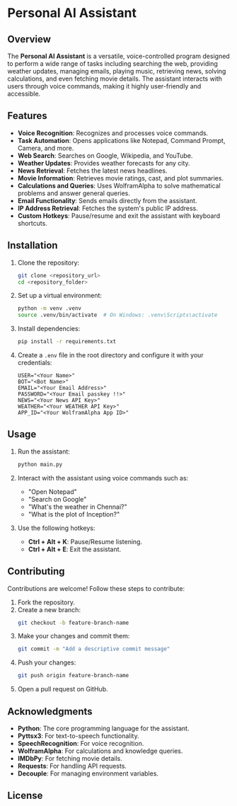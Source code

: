 # Personal AI Assistant

## Overview

The **Personal AI Assistant** is a versatile, voice-controlled program designed to perform a wide range of tasks including searching the web, providing weather updates, managing emails, playing music, retrieving news, solving calculations, and even fetching movie details. The assistant interacts with users through voice commands, making it highly user-friendly and accessible.

## Features

- **Voice Recognition**: Recognizes and processes voice commands.
- **Task Automation**: Opens applications like Notepad, Command Prompt, Camera, and more.
- **Web Search**: Searches on Google, Wikipedia, and YouTube.
- **Weather Updates**: Provides weather forecasts for any city.
- **News Retrieval**: Fetches the latest news headlines.
- **Movie Information**: Retrieves movie ratings, cast, and plot summaries.
- **Calculations and Queries**: Uses WolframAlpha to solve mathematical problems and answer general queries.
- **Email Functionality**: Sends emails directly from the assistant.
- **IP Address Retrieval**: Fetches the system's public IP address.
- **Custom Hotkeys**: Pause/resume and exit the assistant with keyboard shortcuts.

## Installation

1. Clone the repository:
   ```bash
   git clone <repository_url>
   cd <repository_folder>
   ```

2. Set up a virtual environment:
   ```bash
   python -m venv .venv
   source .venv/bin/activate  # On Windows: .venv\Scripts\activate
   ```

3. Install dependencies:
   ```bash
   pip install -r requirements.txt
   ```

4. Create a `.env` file in the root directory and configure it with your credentials:
   ```env
   USER="<Your Name>"
   BOT="<Bot Name>"
   EMAIL="<Your Email Address>"
   PASSWORD="<Your Email passkey !!>"
   NEWS="<Your News API Key>"
   WEATHER="<Your WEATHER API Key>"
   APP_ID="<Your WolframAlpha App ID>"
   ```

## Usage

1. Run the assistant:
   ```bash
   python main.py
   ```

2. Interact with the assistant using voice commands such as:
   - "Open Notepad"
   - "Search on Google"
   - "What's the weather in Chennai?"
   - "What is the plot of Inception?"

3. Use the following hotkeys:
   - **Ctrl + Alt + K**: Pause/Resume listening.
   - **Ctrl + Alt + E**: Exit the assistant.

## Contributing

Contributions are welcome! Follow these steps to contribute:

1. Fork the repository.
2. Create a new branch:
   ```bash
   git checkout -b feature-branch-name
   ```
3. Make your changes and commit them:
   ```bash
   git commit -m "Add a descriptive commit message"
   ```
4. Push your changes:
   ```bash
   git push origin feature-branch-name
   ```
5. Open a pull request on GitHub.

## Acknowledgments

- **Python**: The core programming language for the assistant.
- **Pyttsx3**: For text-to-speech functionality.
- **SpeechRecognition**: For voice recognition.
- **WolframAlpha**: For calculations and knowledge queries.
- **IMDbPy**: For fetching movie details.
- **Requests**: For handling API requests.
- **Decouple**: For managing environment variables.

## License

